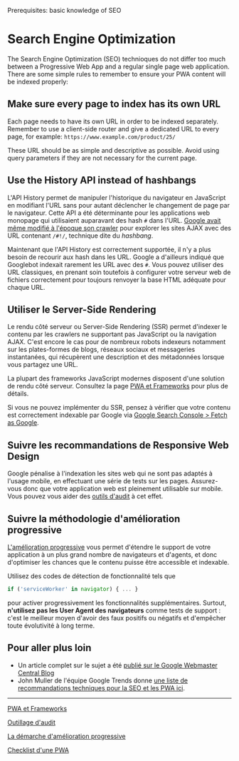 <span class="requirements">Prerequisites: basic knowledge of SEO</span>

Search Engine Optimization
=============================

The Search Engine Optimization (SEO) technioques do not differ too much between a Progressive Web App and a regular single page web application. There are some simple rules to remember to ensure your PWA content will be indexed properly:

## Make sure every page to index has its own URL
 
Each page needs to have its own URL in order to be indexed separately. Remember to use a client-side router and give a dedicated URL to every page, for example: `https://www.example.com/product/25/`
 
 These URL should be as simple and descriptive as possible. Avoid using query parameters if they are not necessary for the current page.
 
## Use the History API instead of hashbangs

L'API History permet de manipuler l'historique du navigateur en JavaScript en modifiant l'URL sans pour autant déclencher le changement de page par le navigateur. Cette API a été déterminante pour les applications web monopage qui utilisaient auparavant des hash `#` dans l'URL. <a href="http://googlewebmastercentral.blogspot.com/2009/10/proposal-for-making-ajax-crawlable.html" target="_blank">Google avait même modifié à l'époque son crawler</a> pour explorer les sites AJAX avec des URL contenant `/#!/`, technique dite du *hashbang*.  

Maintenant que l'API History est correctement supportée, il n'y a plus besoin de recourir aux hash dans les URL. Google a d'ailleurs indiqué que Googlebot indexait rarement les URL avec des `#`. Vous pouvez utiliser des URL classiques, en prenant soin toutefois à configurer votre serveur web de fichiers correctement pour toujours renvoyer la base HTML adéquate pour chaque URL.

## Utiliser le Server-Side Rendering

Le rendu côté serveur ou Server-Side Rendering (SSR) permet d'indexer le contenu par les crawlers ne supportant pas JavaScript ou la navigation AJAX. C'est encore le cas pour de nombreux robots indexeurs notamment sur les plates-formes de blogs, réseaux sociaux et messageries instantanées, qui récupèrent une description et des métadonnées lorsque vous partagez une URL.

La plupart des frameworks JavaScript modernes disposent d'une solution de rendu côté serveur. Consultez la page [PWA et Frameworks](frameworks.md) pour plus de détails. 

Si vous ne pouvez implémenter du SSR, pensez à vérifier que votre contenu est correctement indexable par Google via <a href="https://www.google.com/webmasters/tools/home?hl=en">Google Search Console > Fetch as Google</a>.

## Suivre les recommandations de Responsive Web Design

Google pénalise à l'indexation les sites web qui ne sont pas adaptés à l'usage mobile, en effectuant une série de tests sur les pages. Assurez-vous donc que votre application web est pleinement utilisable sur mobile. Vous pouvez vous aider des [outils d'audit](audit-tools.md) à cet effet.

## Suivre la méthodologie d'amélioration progressive

[L'amélioration progressive](progressive-enhancement.md) vous permet d'étendre le support de votre application à un plus grand nombre de navigateurs et d'agents, et donc d'optimiser les chances que le contenu puisse être accessible et indexable.

Utilisez des codes de détection de fonctionnalité tels que 
```javascript
if ('serviceWorker' in navigator) { ... }
```
 pour activer progressivement les fonctionnalités supplémentaires. Surtout, **n'utilisez pas les User Agent des navigateurs** comme tests de support : c'est le meilleur moyen d'avoir des faux positifs ou négatifs et d'empêcher toute évolutivité à long terme.

## Pour aller plus loin

- Un article complet sur le sujet a été [publié sur le Google Webmaster Central Blog](https://webmasters.googleblog.com/2016/11/building-indexable-progressive-web-apps.html)
- John Muller de l'équipe Google Trends donne [une liste de recommandations techniques pour la SEO et les PWA ici](https://plus.google.com/u/0/+JohnMueller/posts/LT4fU7kFB8W).

---

[PWA et Frameworks](frameworks.md)

[Outillage d'audit](audit-tools.md)

[La démarche d'amélioration progressive](progressive-enhancement.md)

[Checklist d'une PWA](checklist.md)
